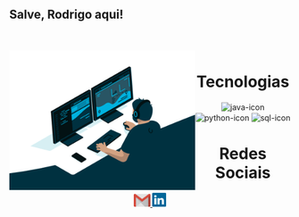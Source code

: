 ## Salve, Rodrigo aqui!

<br>

<div  align="center"> 
 
  <div style="display: inline_block"><br>
    
  <img align="left" height="250" alt="coding-time" src="code.gif">
  <h1 align="center">Tecnologias</h1>
   
  <img align="center" height="30" width="40" alt="java-icon" src="https://cdn.jsdelivr.net/gh/devicons/devicon@latest/icons/java/java-original.svg" />
  <img align="center" height="30" width="40" alt="python-icon" src="https://cdn.jsdelivr.net/gh/devicons/devicon@latest/icons/python/python-original.svg" />  
   <img align="center" height="30" width="40" alt="sql-icon" src="https://cdn.jsdelivr.net/gh/devicons/devicon@latest/icons/azuresqldatabase/azuresqldatabase-original.svg" />                     
   
  </div>
  
  <h1 align="center">Redes Sociais</h1>
    <a href = "mailto: work.francorodrigo980@gmail.com">
      <img width="30" src="gmail.svg">
    </a>
    <a href = "https://www.linkedin.com/in/rodrigo-franco-dos-santos-7a3aa91b7/">
      <img width="25" src="linkedin.svg">
    </a>
</div>
  

